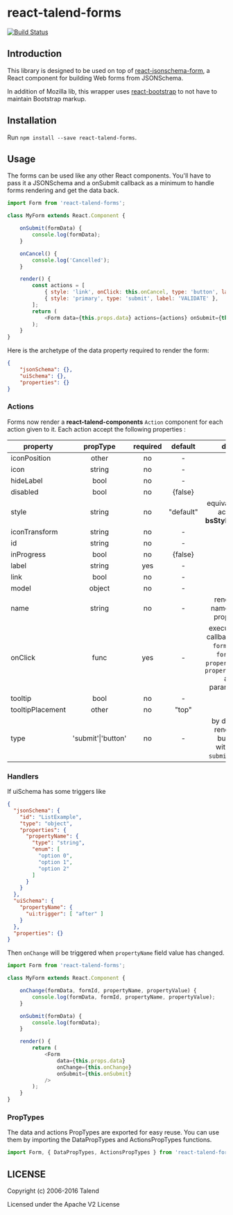 # react-talend-forms

[![Build Status](https://travis-ci.org/Talend/react-talend-forms.svg?branch=master)](https://travis-ci.org/Talend/react-talend-forms)

## Introduction

This library is designed to be used on top of [react-jsonschema-form](https://mozilla-services.github.io/react-jsonschema-form/), a React component for building Web forms from JSONSchema.

In addition of Mozilla lib, this wrapper uses [react-bootstrap](https://react-bootstrap.github.io/) to not have to maintain Bootstrap markup.

## Installation

Run `npm install --save react-talend-forms`.

## Usage

The forms can be used like any other React components.
You'll have to pass it a JSONSchema and a onSubmit callback as a minimum to
handle forms rendering and get the data back.

```javascript
import Form from 'react-talend-forms';

class MyForm extends React.Component {

	onSubmit(formData) {
		console.log(formData);
	}

	onCancel() {
		console.log('Cancelled');
	}

	render() {
		const actions = [
			{ style: 'link', onClick: this.onCancel, type: 'button', label: 'CANCEL' },
			{ style: 'primary', type: 'submit', label: 'VALIDATE' },
		];
		return (
			<Form data={this.props.data} actions={actions} onSubmit={this.onSubmit} />
		);
	}
}
```

Here is the archetype of the data property required to render the form:
```json
{
	"jsonSchema": {},
	"uiSchema": {},
	"properties": {}
}
```
### Actions
Forms now render a **react-talend-components** `Action` component for each action given to it.
Each action accept the following properties :

| property              | propType                | required | default | doc |
| ----------------------|:-----------------------:|:--------:|:-------:|:---:|
| iconPosition          |	other                   | no       | - 
| icon                  | string                  | no       | -
| hideLabel             | bool                    | no       | -
| disabled              | bool                    | no       | {false}
| style                 | string                  | no       | "default" | equivalent to action **bsStyle** `props`
| iconTransform         | string                  | no       | -
| id                    | string                  | no       | -
| inProgress            | bool                    | no       | {false}
| label                 | string                  | yes      | -
| link                  | bool                    | no       | -
| model                 | object                  | no       | -
| name                  | string                  | no       | - | render a name html property
| onClick               | func                    | yes      | - | execute the callback with `formData`, `formId`, `propertyName`, `propertyValue` as parameters
| tooltip               | bool                    | no       | -
| tooltipPlacement      | other                   | no       | "top"
| type                  | 'submit'\|'button'      | no       | -      | by default render a button without `submit` **type**

### Handlers

If uiSchema has some triggers like

```json
{
  "jsonSchema": {
    "id": "ListExample",
    "type": "object",
    "properties": {
      "propertyName": {
        "type": "string",
        "enum": [
          "option 0",
          "option 1",
          "option 2"
        ]
      }
    }
  },
  "uiSchema": {
    "propertyName": {
      "ui:trigger": [ "after" ]
    }
  },
  "properties": {}
}
```

Then `onChange` will be triggered when `propertyName` field value has changed.

```javascript
import Form from 'react-talend-forms';

class MyForm extends React.Component {

	onChange(formData, formId, propertyName, propertyValue) {
		console.log(formData, formId, propertyName, propertyValue);
	}

	onSubmit(formData) {
		console.log(formData);
	}

	render() {
		return (
			<Form
			    data={this.props.data}
			    onChange={this.onChange}
			    onSubmit={this.onSubmit}
			/>
		);
	}
}
```

### PropTypes

The data and actions PropTypes are exported for easy reuse.
You can use them by importing the DataPropTypes and ActionsPropTypes functions.
```javascript
import Form, { DataPropTypes, ActionsPropTypes } from 'react-talend-forms'
```

## LICENSE

Copyright (c) 2006-2016 Talend

Licensed under the Apache V2 License
